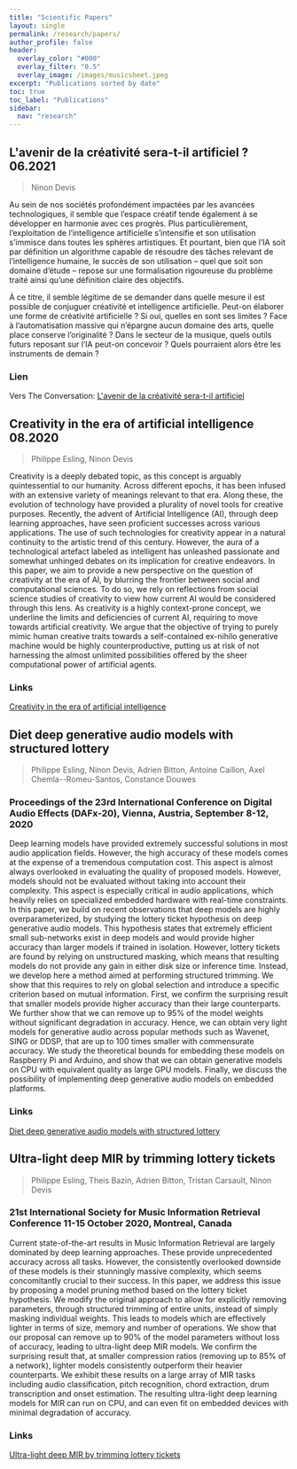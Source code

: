 ```yaml
---
title: "Scientific Papers"
layout: single
permalink: /research/papers/
author_profile: false
header:
  overlay_color: "#000"
  overlay_filter: "0.5"
  overlay_image: /images/musicsheet.jpeg
excerpt: "Publications sorted by date"
toc: true
toc_label: "Publications"
sidebar:
  nav: "research"
---
```

## L'avenir de la créativité sera-t-il artificiel ? 06.2021

> Ninon Devis

Au sein de nos sociétés profondément impactées par les avancées technologiques, il semble que l’espace créatif tende également à se développer en harmonie avec ces progrès. Plus particulièrement, l’exploitation de l’intelligence artificielle s’intensifie et son utilisation s’immisce dans toutes les sphères artistiques. Et pourtant, bien que l’IA soit par définition un algorithme capable de résoudre des tâches relevant de l’intelligence humaine, le succès de son utilisation – quel que soit son domaine d’étude – repose sur une formalisation rigoureuse du problème traité ainsi qu’une définition claire des objectifs.

À ce titre, il semble légitime de se demander dans quelle mesure il est possible de conjuguer créativité et intelligence artificielle. Peut-on élaborer une forme de créativité artificielle ? Si oui, quelles en sont ses limites ? Face à l’automatisation massive qui n’épargne aucun domaine des arts, quelle place conserve l’originalité ? Dans le secteur de la musique, quels outils futurs reposant sur l’IA peut-on concevoir ? Quels pourraient alors être les instruments de demain ?

### Lien
Vers The Conversation:
[L'avenir de la créativité sera-t-il artificiel](https://theconversation.com/lavenir-de-la-creativite-musicale-sera-t-il-artificiel-157443)

## Creativity in the era of artificial intelligence 08.2020

> Philippe Esling, Ninon Devis

Creativity is a deeply debated topic, as this concept is arguably quintessential to our humanity. Across different epochs, it has been infused with an extensive variety of meanings relevant to that era. Along these, the evolution of technology have provided a plurality of novel tools for creative purposes. Recently, the advent of Artificial Intelligence (AI), through deep learning approaches, have seen proficient successes across various applications. The use of such technologies for creativity appear in a natural continuity to the artistic trend of this century. However, the aura of a technological artefact labeled as intelligent has unleashed passionate and somewhat unhinged debates on its implication for creative endeavors. In this paper, we aim to provide a new perspective on the question of creativity at the era of AI, by blurring the frontier between social and computational sciences. To do so, we rely on reflections from social science studies of creativity to view how current AI would be considered through this lens. As creativity is a highly context-prone concept, we underline the limits and deficiencies of current AI, requiring to move towards artificial creativity. We argue that the objective of trying to purely mimic human creative traits towards a self-contained ex-nihilo generative machine would be highly counterproductive, putting us at risk of not harnessing the almost unlimited possibilities offered by the sheer computational power of artificial agents.

### Links

[Creativity in the era of artificial intelligence](https://arxiv.org/pdf/2008.05959.pdf)

## Diet deep generative audio models with structured lottery

> Philippe Esling, Ninon Devis, Adrien Bitton, Antoine Caillon, Axel Chemla--Romeu-Santos, Constance Douwes

###  Proceedings of the 23rd International Conference on Digital Audio Effects (DAFx-20), Vienna, Austria, September 8-12, 2020

Deep learning models have provided extremely successful solutions in most audio application fields. However, the high accuracy of these models comes at the expense of a tremendous computation cost. This aspect is almost always overlooked in evaluating the quality of proposed models. However, models should not be evaluated without taking into account their complexity. This aspect is especially critical in audio applications, which heavily relies on specialized embedded hardware with real-time constraints. In this paper, we build on recent observations that deep models are highly overparameterized, by studying the lottery ticket hypothesis on deep generative audio models. This hypothesis states that extremely efficient small sub-networks exist in deep models and would provide higher accuracy than larger models if trained in isolation. However, lottery tickets are found by relying on unstructured masking, which means that resulting models do not provide any gain in either disk size or inference time. Instead, we develop here a method aimed at performing structured trimming. We show that this requires to rely on global selection and introduce a specific criterion based on mutual information. First, we confirm the surprising result that smaller models provide higher accuracy than their large counterparts. We further show that we can remove up to 95% of the model weights without significant degradation in accuracy. Hence, we can obtain very light models for generative audio across popular methods such as Wavenet, SING or DDSP, that are up to 100 times smaller with commensurate accuracy. We study the theoretical bounds for embedding these models on Raspberry Pi and Arduino, and show that we can obtain generative models on CPU with equivalent quality as large GPU models. Finally, we discuss the possibility of implementing deep generative audio models on embedded platforms.

### Links

[Diet deep generative audio models with structured lottery](https://arxiv.org/pdf/2007.16170.pdf)

## Ultra-light deep MIR by trimming lottery tickets

> Philippe Esling, Theis Bazin, Adrien Bitton, Tristan Carsault, Ninon Devis

###  21st International Society for Music Information Retrieval Conference 11-15 October 2020, Montreal, Canada

Current state-of-the-art results in Music Information Retrieval are largely dominated by deep learning approaches. These provide unprecedented accuracy across all tasks. However, the consistently overlooked downside of these models is their stunningly massive complexity, which seems concomitantly crucial to their success. In this paper, we address this issue by proposing a model pruning method based on the lottery ticket hypothesis. We modify the original approach to allow for explicitly removing parameters, through structured trimming of entire units, instead of simply masking individual weights. This leads to models which are effectively lighter in terms of size, memory and number of operations. We show that our proposal can remove up to 90% of the model parameters without loss of accuracy, leading to ultra-light deep MIR models. We confirm the surprising result that, at smaller compression ratios (removing up to 85% of a network), lighter models consistently outperform their heavier counterparts. We exhibit these results on a large array of MIR tasks including audio classification, pitch recognition, chord extraction, drum transcription and onset estimation. The resulting ultra-light deep learning models for MIR can run on CPU, and can even fit on embedded devices with minimal degradation of accuracy.


### Links

[Ultra-light deep MIR by trimming lottery tickets](https://arxiv.org/pdf/2007.16187.pdf)
